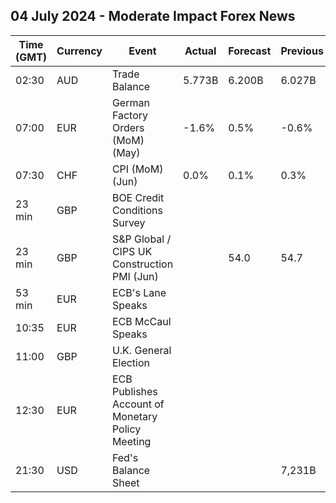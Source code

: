 ## 04 July 2024 - Moderate Impact Forex News

| Time (GMT) | Currency | Event | Actual | Forecast | Previous |
|------|----------|-------|--------|----------|----------|
| 02:30 | AUD | Trade Balance | 5.773B | 6.200B | 6.027B |
| 07:00 | EUR | German Factory Orders (MoM) (May) | -1.6% | 0.5% | -0.6% |
| 07:30 | CHF | CPI (MoM) (Jun) | 0.0% | 0.1% | 0.3% |
| 23 min | GBP | BOE Credit Conditions Survey |  |  |  |
| 23 min | GBP | S&P Global / CIPS UK Construction PMI (Jun) |  | 54.0 | 54.7 |
| 53 min | EUR | ECB's Lane Speaks |  |  |  |
| 10:35 | EUR | ECB McCaul Speaks |  |  |  |
| 11:00 | GBP | U.K. General Election |  |  |  |
| 12:30 | EUR | ECB Publishes Account of Monetary Policy Meeting |  |  |  |
| 21:30 | USD | Fed's Balance Sheet |  |  | 7,231B |
